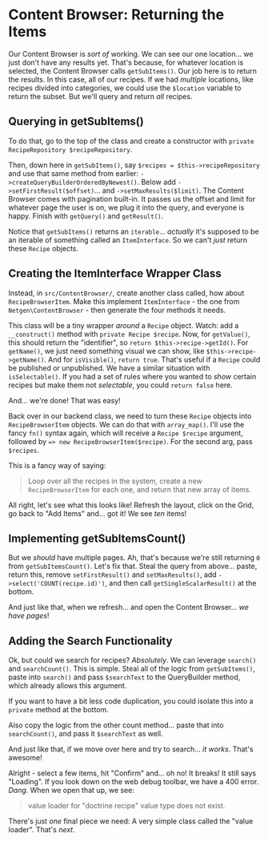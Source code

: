 # Content Browser: Returning the Items

Our Content Browser is *sort of* working. We can see our one location... we just
don't have any results yet. That's because, for whatever location is selected,
the Content Browser calls `getSubItems()`. Our job here is to return the results.
In this case, all of our recipes. If we had *multiple* locations, like recipes
divided into categories, we could use the `$location` variable to return the subset.
But we'll query and return *all* recipes.

## Querying in getSubItems()

To do that, go to the top of the class and create a constructor with
`private RecipeRepository $recipeRepository`.

Then, down here in `getSubItems()`, say `$recipes = $this->recipeRepository` and
use that same method from earlier: `->createQueryBuilderOrderedByNewest()`. Below
add `->setFirstResult($offset)`... and `->setMaxResults($limit)`. The Content
Browser comes with pagination built-in. It passes us the offset and limit for whatever
page the user is on, we plug it into the query, and everyone is happy. Finish
with `getQuery()` and `getResult()`.

Notice that `getSubItems()` returns an `iterable`... *actually* it's supposed to
be an iterable of something called an `ItemInterface`. So we can't *just* return
these `Recipe` objects.

## Creating the ItemInterface Wrapper Class

Instead, in `src/ContentBrowser/`, create another class called, how about
`RecipeBrowserItem`. Make this implement `ItemInterface` - the one from
`Netgen\ContentBrowser` - then generate the four methods it needs.

This class will be a tiny wrapper *around* a `Recipe` object. Watch: add
a `__construct()` method with `private Recipe $recipe`. Now, for `getValue()`,
this should return the "identifier", so `return $this->recipe->getId()`.
For `getName()`, we just need something visual we can show, like
`$this->recipe->getName()`. And for `isVisible()`, `return true`. That's useful if
a `Recipe` could be published or unpublished. We have a similar situation with
`isSelectable()`. If you had a set of rules where you wanted to *show* certain recipes
but make them not *selectable*, you could `return false` here.

And... we're done! That was easy!

Back over in our backend class, we need to turn these `Recipe` objects into
`RecipeBrowserItem` objects. We can do that with `array_map()`. I'll use the
fancy `fn()` syntax again, which will receive a `Recipe $recipe` argument, followed
by `=> new RecipeBrowserItem($recipe)`. For the second arg, pass `$recipes`.

This is a fancy way of saying:

> Loop over all the recipes in the system, create a new `RecipeBrowserItem` for
> each one, and return that new array of items.

All right, let's see what this looks like! Refresh the layout, click on the Grid, go
back to "Add Items" and... got it! We see *ten* items!

## Implementing getSubItemsCount()

But we *should* have multiple pages. Ah, that's because we're still returning `0`
from `getSubItemsCount()`. Let's fix that. Steal the query from above... paste,
return this, remove `setFirstResult()` and `setMaxResults()`,
add `->select('COUNT(recipe.id)')`, and then call `getSingleScalarResult()`
at the bottom.

And just like that, when we refresh... and open the Content Browser...
*we have pages*!

## Adding the Search Functionality

Ok, but could we search for recipes? *Absolutely*. We can leverage `search()` and
`searchCount()`. This is simple. Steal all of the logic from `getSubItems()`, paste
into `search()` and pass `$searchText` to the QueryBuilder method, which already
allows this argument.

If you want to have a bit less code duplication, you could isolate this into
a `private` method at the bottom.

Also copy the logic from the other count method... paste that into `searchCount()`,
and pass it `$searchText` as well.

And just like that, if we move over here and try to search... *it works*. That's
awesome!

Alright - select a few items, hit "Confirm" and... oh no! It breaks! It still says
"Loading". If you look down on the web debug toolbar, we have a 400 error.
*Dang*. When we open that up, we see:

> value loader for "doctrine recipe" value type does not exist.

There's just *one* final piece we need: A very simple class called the "value
loader". That's *next*.
